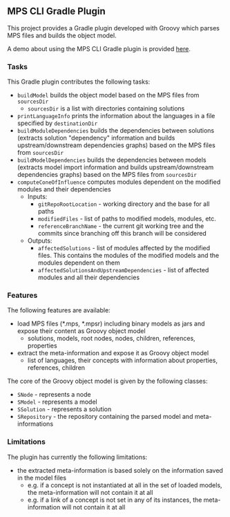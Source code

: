 ## MPS CLI Gradle Plugin

This project provides a Gradle plugin developed with Groovy which parses MPS files and builds the object model.

A demo about using the MPS CLI Gradle plugin is provided [here](../demos/gradle-plugin-use/Readme.md).

### Tasks
This Gradle plugin contributes the following tasks:
- `buildModel` builds the object model based on the MPS files from `sourcesDir` 
  - `sourcesDir` is a list with directories containing solutions
- `printLanguageInfo` prints the information about the languages in a file specified by `destinationDir`
- `buildModuleDependencies` builds the dependencies between solutions (extracts solution "dependency" information and builds upstream/downstream dependencies graphs) based on the MPS files from `sourcesDir` 
- `buildModelDependencies` builds the dependencies between models (extracts model import information and builds upstream/downstream dependencies graphs) based on the MPS files from `sourcesDir`
- `computeConeOfInfluence` computes modules dependent on the modified modules and their dependencies
  - Inputs:
    - `gitRepoRootLocation` - working directory and the base for all paths
    - `modifiedFiles` - list of paths to modified models, modules, etc.
    - `referenceBranchName` - the current git working tree and the commits since branching off this branch will be considered
  - Outputs:
    - `affectedSolutions` - list of modules affected by the modified files. This contains the modules of the modified models and the modules dependent on them
    - `affectedSolutionsAndUpstreamDependencies` - list of affected modules and all their dependencies

### Features
The following features are available:
- load MPS files (*.mps, *.mpsr) including binary models as jars and expose their content as Groovy object model 
  - solutions, models, root nodes, nodes, children, references, properties
- extract the meta-information and expose it as Groovy object model
  - list of languages, their concepts with information about properties, references, children

The core of the Groovy object model is given by the following classes:
- `SNode` - represents a node
- `SModel` - represents a model
- `SSolution` - represents a solution
- `SRepository` - the repository containing the parsed model and meta-informations

### Limitations
The plugin has currently the following limitations:
- the extracted meta-information is based solely on the information saved in the model files
  - e.g. if a concept is not instantiated at all in the set of loaded models, the meta-information will not contain it at all
  - e.g. if a link of a concept is not set in any of its instances, the meta-information will not contain it at all
